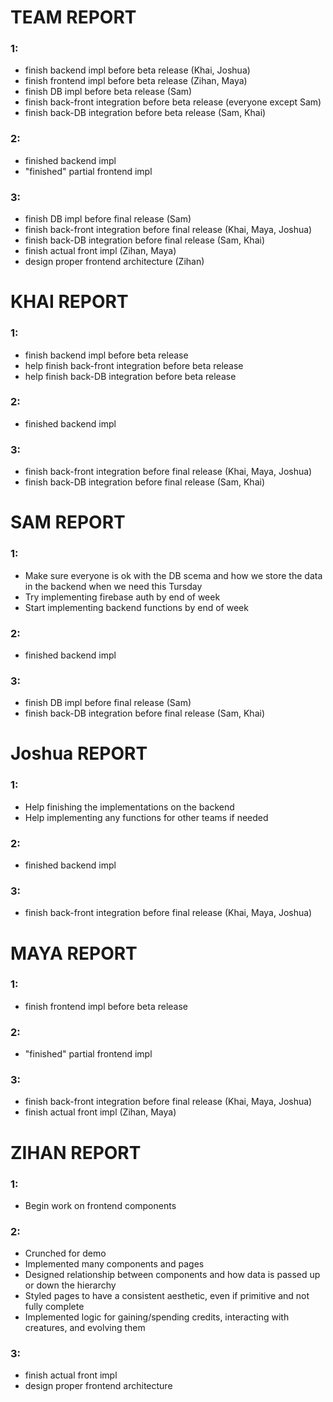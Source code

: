 # TEAM REPORT

### 1:
- finish backend impl before beta release (Khai, Joshua)
- finish frontend impl before beta release (Zihan, Maya)
- finish DB impl before beta release (Sam)
- finish back-front integration before beta release (everyone except Sam)
- finish back-DB integration before beta release (Sam, Khai)

### 2:
- finished backend impl
- "finished" partial frontend impl

### 3:
- finish DB impl before final release (Sam)
- finish back-front integration before final release (Khai, Maya, Joshua)
- finish back-DB integration before final release (Sam, Khai)
- finish actual front impl (Zihan, Maya)
- design proper frontend architecture (Zihan)

# KHAI REPORT

### 1:
- finish backend impl before beta release
- help finish back-front integration before beta release
- help finish back-DB integration before beta release

### 2:
- finished backend impl

### 3:
- finish back-front integration before final release (Khai, Maya, Joshua)
- finish back-DB integration before final release (Sam, Khai)


# SAM REPORT

### 1:
- Make sure everyone is ok with the DB scema and how we store the data in the backend when we need this Tursday
- Try implementing firebase auth by end of week
- Start implementing backend functions by end of week

### 2:
- finished backend impl

### 3:
- finish DB impl before final release (Sam)
- finish back-DB integration before final release (Sam, Khai)

# Joshua REPORT

### 1: 
- Help finishing the implementations on the backend
- Help implementing any functions for other teams if needed

### 2:
- finished backend impl

### 3:
- finish back-front integration before final release (Khai, Maya, Joshua)



# MAYA REPORT

### 1:
- finish frontend impl before beta release

### 2:
- "finished" partial frontend impl

### 3:
- finish back-front integration before final release (Khai, Maya, Joshua)
- finish actual front impl (Zihan, Maya)


# ZIHAN REPORT

### 1:
- Begin work on frontend components

### 2:
- Crunched for demo
- Implemented many components and pages
- Designed relationship between components and how data is passed up or down the hierarchy
- Styled pages to have a consistent aesthetic, even if primitive and not fully complete
- Implemented logic for gaining/spending credits, interacting with creatures, and evolving them

### 3:
- finish actual front impl
- design proper frontend architecture